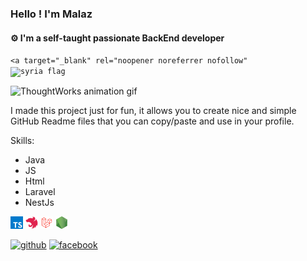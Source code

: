 ### Hello ! I'm Malaz
#### ⚙️ I'm a self-taught passionate BackEnd developer 
<code><a target="_blank" rel="noopener noreferrer nofollow" <img height="17" alt="syria flag" src="https://upload.wikimedia.org/wikipedia/commons/5/54/Flag_of_Syria_%282025-%29.svg" style="max-width: 100%;"></a></code>



<img 
  src="https://cdn.dribbble.com/users/2131993/screenshots/4948736/thoughtworks-gif_dribbble.gif" 
  width="380px" 
  height="220px" 
  alt="ThoughtWorks animation gif" 
/>

I made this project just for fun, 
it allows you to create nice and simple GitHub Readme files that you can copy/paste and use in your profile.

Skills:
 * Java
 * JS
 * Html
 * Laravel
 * NestJs 

<p dir="auto">
<code><a target="_blank" rel="noopener noreferrer nofollow" href="https://raw.githubusercontent.com/github/explore/80688e429a7d4ef2fca1e82350fe8e3517d3494d/topics/typescript/typescript.png"><img height="20" alt="typescript" src="https://raw.githubusercontent.com/github/explore/80688e429a7d4ef2fca1e82350fe8e3517d3494d/topics/typescript/typescript.png" style="max-width: 100%;"></a></code>
<code><a target="_blank" rel="noopener noreferrer nofollow" href="https://raw.githubusercontent.com/github/explore/main/topics/nestjs/nestjs.png"><img height="20" alt="laravel" src="https://raw.githubusercontent.com/github/explore/main/topics/nestjs/nestjs.png" style="max-width: 100%;"></a></code>
<code><a target="_blank" rel="noopener noreferrer nofollow" href="https://raw.githubusercontent.com/github/explore/80688e429a7d4ef2fca1e82350fe8e3517d3494d/topics/laravel/laravel.png"><img height="20" alt="laravel" src="https://raw.githubusercontent.com/github/explore/80688e429a7d4ef2fca1e82350fe8e3517d3494d/topics/laravel/laravel.png" style="max-width: 100%;"></a></code>
<code><a target="_blank" rel="noopener noreferrer nofollow" href="https://raw.githubusercontent.com/github/explore/80688e429a7d4ef2fca1e82350fe8e3517d3494d/topics/nodejs/nodejs.png"><img height="20" alt="nodejs" src="https://raw.githubusercontent.com/github/explore/80688e429a7d4ef2fca1e82350fe8e3517d3494d/topics/nodejs/nodejs.png" style="max-width: 100%;"></a></code>
</p>




[<img src='https://cdn.jsdelivr.net/npm/simple-icons@3.0.1/icons/github.svg' alt='github' height='40'>](https://github.com/malaz-ahmad)  [<img src='https://cdn.jsdelivr.net/npm/simple-icons@3.0.1/icons/facebook.svg' alt='facebook' height='40'>](https://www.facebook.com/malaz.ahmad3301)  



